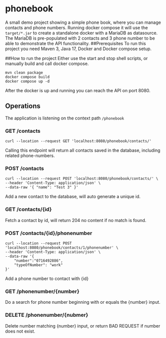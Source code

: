 # phonebook
A small demo project showing a simple phone book, where you can manage contacts and phone numbers.
Running docker compose it will use the `target/*.jar` to create a standalone docker with a MariaDB as datasource.
The MariaDB is pre-populated with 2 contacts and 3 phone number to be able to demonstrate the API functionality.
##Prerequisites
To run this project you need Maven 3, Java 17, Docker and Docker compose setup.

##How to run the project
Either use the start and stop shell scripts, or manually build and call docker compose.

````
mvn clean package
docker compose build
docker compose up -d
````

After the docker is up and running you can reach the API on port 8080.

## Operations

The application is listening on the context path `/phonebook` 

### GET /contacts
````
curl --location --request GET 'localhost:8080/phonebook/contacts/'
````
Calling this endpoint will return all contacts saved in the database, including related phone-numbers.

### POST /contacts
````
curl --location --request POST 'localhost:8080/phonebook/contacts/' \
--header 'Content-Type: application/json' \
--data-raw '{ "name": "Test 3" }'
````
Add a new contact to the database, will auto generate a unique id.

### GET /contacts/{id}
Fetch a contact by id, will return 204 no content if no match is found.

### POST /contacts/{id}/phonenumber
````
curl --location --request POST 'localhost:8080/phonebook/contacts/1/phonenumber' \
--header 'Content-Type: application/json' \
--data-raw '{
    "number":"0716492886",
    "typeOfNumber": "work"
}'
````
Add a phone number to contact with {id} 

### GET /phonenumber/{number}
Do a search for phone number beginning with or equals the {number} input.

### DELETE /phonenumber/{nubmer}
Delete number matching {number} input, or return BAD REQUEST if number does not exist.